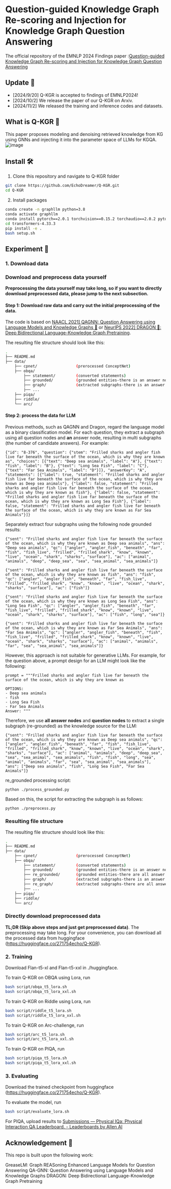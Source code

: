 # Question-guided Knowledge Graph Re-scoring and Injection for Knowledge Graph Question Answering
The official repository of the EMNLP 2024 Findings paper :[Question-guided Knowledge Graph Re-scoring and Injection for Knowledge Graph Question Answering](https://arxiv.org/abs/2410.01401)

## Update 📌
- [2024/9/20] Q-KGR is accepted to findings of EMNLP2024!
- [2024/10/2] We release the paper of our Q-KGR on Arxiv.
- [2024/11/2] We released the training and inference codes and datasets.

## What is Q-KGR 👀
This paper proposes modeling and denoising retrieved knowledge from KG using GNNs and injecting it into the parameter space of LLMs for KGQA.
![image](overall.png)

## Install 🛠️

1. Clone this repository and navigate to Q-KGR folder

```bash
git clone https://github.com/EchoDreamer/Q-KGR.git
cd Q-KGR
```

2. Install packages

```bash
conda create -n graphllm python=3.8
conda activate graphllm
conda install pytorch==2.0.1 torchvision==0.15.2 torchaudio==2.0.2 pytorch-cuda=11.8 -c pytorch -c nvidia
cd transformers-4.33.3
pip install -e . 
bash setup.sh
```

## Experiment 🚀

### 1. Download data

### Download and preprocess data yourself

**Preprocessing the data yourself may take long, so if you want to directly download preprocessed data, please jump to the next subsection.**

#### Step 1: Download raw data and  carry out the initial preprocessing of the data.

The code is based on [NAACL 2021\] QAGNN: Question Answering using Language Models and Knowledge Graphs 🤖](https://github.com/michiyasunaga/qagnn) or [NeurIPS 2022\] DRAGON 🐲: Deep Bidirectional Language-Knowledge Graph Pretraining](https://github.com/michiyasunaga/dragon).

The resulting file structure should look like this:

```bash
.
├── README.md
├── data/
    ├── cpnet/                 (prerocessed ConceptNet)
    ├── obqa/
        ├── statement/         (converted statements)
        ├── grounded/          (grounded entities-there is an answer node in a subgraph)
        ├── graph/             (extracted subgraphs-there is an answer node in a subgraph)
        ├── ...
    ├── piqa/
    ├── riddle/
    └── arc/
```

#### Step 2: process the data for LLM

Previous methods, such as QAGNN and Dragon, regard the language model as a binary classification model. For each question, they extract a subgraph using all question nodes and **an** answer node, resulting in multi subgraphs (the number of candidate answers). For example:

```
{"id": "8-376", "question": {"stem": "Frilled sharks and angler fish live far beneath the surface of the ocean, which is why they are known as", "choices": [{"text": "Deep sea animals", "label": "A"}, {"text": "fish", "label": "B"}, {"text": "Long Sea Fish", "label": "C"}, {"text": "Far Sea Animals", "label": "D"}]}, "answerKey": "A", "statements": [{"label": true, "statement": "Frilled sharks and angler fish live far beneath the surface of the ocean, which is why they are known as Deep sea animals"}, {"label": false, "statement": "Frilled sharks and angler fish live far beneath the surface of the ocean, which is why they are known as fish"}, {"label": false, "statement": "Frilled sharks and angler fish live far beneath the surface of the ocean, which is why they are known as Long Sea Fish"}, {"label": false, "statement": "Frilled sharks and angler fish live far beneath the surface of the ocean, which is why they are known as Far Sea Animals"}]} 
```

Separately extract four subgraphs using the following node grounded results:

```
{"sent": "Frilled sharks and angler fish live far beneath the surface of the ocean, which is why they are known as Deep sea animals", "ans": "Deep sea animals", "qc": ["angler", "angler_fish", "beneath", "far", "fish", "fish_live", "frilled", "frilled_shark", "know", "known", "live", "ocean", "shark", "sharks", "surface"], "ac": ["animal", "animals", "deep", "deep_sea", "sea", "sea_animal", "sea_animals"]}

{"sent": "Frilled sharks and angler fish live far beneath the surface of the ocean, which is why they are known as fish", "ans": "fish", "qc": ["angler", "angler_fish", "beneath", "far", "fish_live", "frilled", "frilled_shark", "know", "known", "live", "ocean", "shark", "sharks", "surface"], "ac": ["fish"]}

{"sent": "Frilled sharks and angler fish live far beneath the surface of the ocean, which is why they are known as Long Sea Fish", "ans": "Long Sea Fish", "qc": ["angler", "angler_fish", "beneath", "far", "fish_live", "frilled", "frilled_shark", "know", "known", "live", "ocean", "shark", "sharks", "surface"], "ac": ["fish", "long", "sea"]}

{"sent": "Frilled sharks and angler fish live far beneath the surface of the ocean, which is why they are known as Far Sea Animals", "ans": "Far Sea Animals", "qc": ["angler", "angler_fish", "beneath", "fish", "fish_live", "frilled", "frilled_shark", "know", "known", "live", "ocean", "shark", "sharks", "surface"], "ac": ["animal", "animals", "far", "sea", "sea_animal", "sea_animals"]}
```

However, this approach is not suitable for generative LLMs. For example, for the question above, a prompt design for an LLM might look like the following:

```
prompt = """Frilled sharks and angler fish live far beneath the surface of the ocean, which is why they are known as

OPTIONS:
- Deep sea animals
- fish
- Long Sea Fish
- Far Sea Animals
Answer: """
```

Therefore, we use **all answer nodes** and **question nodes** to extract a single subgraph (re-grounded) as the knowledge source for the LLM:

```
{"sent": "Frilled sharks and angler fish live far beneath the surface of the ocean, which is why they are known as Deep sea animals", "qc": ["angler", "angler_fish", "beneath", "far", "fish", "fish_live", "frilled", "frilled_shark", "know", "known", "live", "ocean", "shark", "sharks", "surface"], "ac": ["animal", "animals", "deep", "deep_sea", "sea", "sea_animal", "sea_animals", "fish", "fish", "long", "sea", "animal", "animals", "far", "sea", "sea_animal", "sea_animals"], "ans": ["Deep sea animals", "fish", "Long Sea Fish", "Far Sea Animals"]}
```

re_grounded processing script: 

```
python ./process_grounded.py
```

Based on this, the script for extracting the subgraph is as follows:

```
python ./preprocess.py
```

### Resulting file structure

The resulting file structure should look like this:

```bash
.
├── README.md
├── data/
    ├── cpnet/                 (prerocessed ConceptNet)
    ├── obqa/
        ├── statement/         (converted statements)
        ├── grounded/          (grounded entities-there is an answer node in a subgraph)
        ├── re_grounded/       (grounded entities-there are all answer nodes in a subgraph for our method)
        ├── graph/             (extracted subgraphs-there is an answer node in a subgraph)
        ├── re_graph/          (extracted subgraphs-there are all answer nodes in a subgraph for our method)
        ├── ...
    ├── piqa/
    ├── riddle/
    └── arc/
```

### Directly download preprocessed data

**TL;DR (Skip above steps and just get preprocessed data)**. The preprocessing may take long. For your convenience, you can download all the processed data from huggingface (https://huggingface.co/271754echo/Q-KGR).

### 2. Training

Download Flan-t5-xl and Flan-t5-xxl in ./huggingface.

To train Q-KGR on OBQA using Lora, run

```bash
bash script/obqa_t5_lora.sh
bash script/obqa_t5_lora_xxl.sh
```

To train Q-KGR on Riddle using Lora, run

```bash
bash script/riddle_t5_lora.sh
bash script/riddle_t5_lora_xxl.sh
```

To train Q-KGR on Arc-challenge, run

```bash
bash script/arc_t5_lora.sh
bash script/arc_t5_lora_xxl.sh
```

To train Q-KGR on PIQA, run

```bash
bash script/piqa_t5_lora.sh
bash script/piqa_t5_lora_xxl.sh
```

### 3. Evaluating 

Download the trained checkpoint from huggingface (https://huggingface.co/271754echo/Q-KGR).

To evaluate the model, run

```bash
bash script/evaluate_lora.sh
```

For PIQA, upload results to  [Submissions — Physical IQa: Physical Interaction QA Leaderboard. - Leaderboards by Allen AI](https://leaderboard.allenai.org/physicaliqa/submissions/public)

## Acknowledgement 💌

This repo is built upon the following work:

GreaseLM: Graph REASoning Enhanced Language Models for Question Answering 
QA-GNN: Question Answering using Language Models and Knowledge Graphs
DRAGON: Deep Bidirectional Language-Knowledge Graph Pretraining

